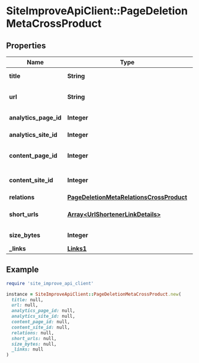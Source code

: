 # SiteImproveApiClient::PageDeletionMetaCrossProduct

## Properties

| Name | Type | Description | Notes |
| ---- | ---- | ----------- | ----- |
| **title** | **String** | Title of the page | [optional] |
| **url** | **String** | URL for the live version of the page | [optional] |
| **analytics_page_id** | **Integer** | Page id for Analytics | [optional] |
| **analytics_site_id** | **Integer** | Site id for Analytics | [optional] |
| **content_page_id** | **Integer** | Page id for Quality Assurance | [optional] |
| **content_site_id** | **Integer** | Site id for Quality Assurance | [optional] |
| **relations** | [**PageDeletionMetaRelationsCrossProduct**](PageDeletionMetaRelationsCrossProduct.md) |  | [optional] |
| **short_urls** | [**Array&lt;UrlShortenerLinkDetails&gt;**](UrlShortenerLinkDetails.md) | The short URLs for the page. | [optional] |
| **size_bytes** | **Integer** | Size in bytes | [optional] |
| **_links** | [**Links1**](Links1.md) |  | [optional] |

## Example

```ruby
require 'site_improve_api_client'

instance = SiteImproveApiClient::PageDeletionMetaCrossProduct.new(
  title: null,
  url: null,
  analytics_page_id: null,
  analytics_site_id: null,
  content_page_id: null,
  content_site_id: null,
  relations: null,
  short_urls: null,
  size_bytes: null,
  _links: null
)
```

